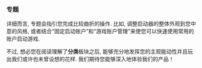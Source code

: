 ### 专题

详细而言, 专题会指引您完成比较曲折的操作. 比如, 调整启动器的整体外观到您中意的风格, 或者结合“固定启动账户”和“游戏账户管理”来使您可以快速使用常用的账户启动游戏. 

不过, 想必您在阅读理解了**分类**板块之后, 能够充分地发挥您的主观能动性并且玩出我们或许也未曾设想的花样. 我们期待您能够深入地体验我们的产品！